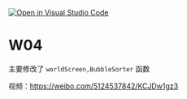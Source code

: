 [![Open in Visual Studio Code](https://classroom.github.com/assets/open-in-vscode-f059dc9a6f8d3a56e377f745f24479a46679e63a5d9fe6f495e02850cd0d8118.svg)](https://classroom.github.com/online_ide?assignment_repo_id=5966965&assignment_repo_type=AssignmentRepo)
# W04

主要修改了 ```worldScreen,BubbleSorter``` 函数

视频：https://weibo.com/5124537842/KCJDw1gz3
